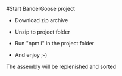 #Start BanderGoose project

- Download zip archive

- Unzip to project folder

- Run "npm i" in the project folder

- And enjoy ;-)

The assembly will be replenished and sorted
